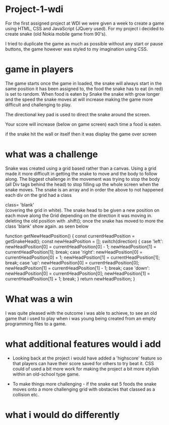 # Project-1-wdi



For the first assigned project at WDI we were given a week to create a game using HTML, CSS and JavaScript (JQuery used). For my project i decided to create snake (old Nokia mobile game from 90's).

I tried to duplicate the game as much as possible without any start or pause buttons, the game however was styled to my imagination using CSS.



# game in players

The game starts once the game in loaded, the snake will always start in the same position it has been assigned to, the food the snake has to eat (in red) is set to random.
When food is eaten by Snake the snake with grow longer and the speed the snake moves at will increase making the game more difficult and challenging to play.

The directional key pad is used to direct the snake around the screen.



Your score will increase (below on game screen) each time a food is eaten.



if the snake hit the wall or itself then it was display the game over screen






# what was a challenge

Snake was created using a grid based rather than a canvas. Using a grid made it more difficult in getting the snake to move and the body to follow along. The biggest challenge in the movement was trying to stop the body (all Div tags behind the head) to stop filling up the whole screen when the snake moves.
The snake is an array and in order the above to not happened each div on the grid had a class <div> class= 'blank'</div> (covering the grid in white). The snake head to be given a new position on each move along the Grid depending on the direction it was moving in. deleting the old position with .shift(); once the snake has moved to more the class 'blank' show again.
as seen below

function getNewHeadPosition() {
  const currentHeadPosition = getSnakeHead();
  const newHeadPosition = [];
  switch(direction) {
    case 'left':
      newHeadPosition[0] = currentHeadPosition[0] - 1;
      newHeadPosition[1] = currentHeadPosition[1];
      break;
    case 'right':
      newHeadPosition[0] = currentHeadPosition[0] + 1;
      newHeadPosition[1] = currentHeadPosition[1];
      break;
    case 'up':
      newHeadPosition[0] = currentHeadPosition[0];
      newHeadPosition[1] = currentHeadPosition[1] - 1;
      break;
    case 'down':
      newHeadPosition[0] = currentHeadPosition[0];
      newHeadPosition[1] = currentHeadPosition[1] + 1;
      break;
  }
  return newHeadPosition;
}



# What was a win

I was quite pleased with the outcome i was able to achieve, to see an old  game that i used to play when i was young being created from an empty programming files to a game.

# what additional features would i add

* Looking back at the project i would  have added a 'highscore' feature so that players can have their score saved for others to try beat it. CSS could of used a bit more work for making the project a bit more stylish within an old-school type game.

* To make things more challenging - if the snake eat 5 foods the snake moves onto a more challenging grid with obstacles that classed as a collision etc.

# what i would do differently
